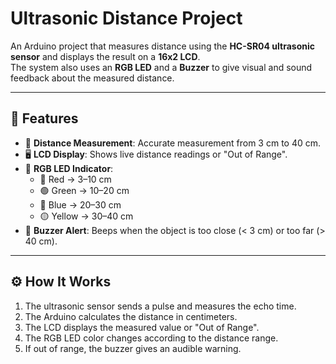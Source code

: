 # Ultrasonic Distance Project 

An Arduino project that measures distance using the **HC-SR04 ultrasonic sensor** and displays the result on a **16x2 LCD**.  
The system also uses an **RGB LED** and a **Buzzer** to give visual and sound feedback about the measured distance.

---

## 🔎 Features
- 📏 **Distance Measurement**: Accurate measurement from 3 cm to 40 cm.  
- 🖥️ **LCD Display**: Shows live distance readings or "Out of Range".  
- 🌈 **RGB LED Indicator**:  
  - 🔴 Red → 3–10 cm  
  - 🟢 Green → 10–20 cm  
  - 🔵 Blue → 20–30 cm  
  - 🟡 Yellow → 30–40 cm  
- 🔔 **Buzzer Alert**: Beeps when the object is too close (< 3 cm) or too far (> 40 cm).  

---

## ⚙️ How It Works
1. The ultrasonic sensor sends a pulse and measures the echo time.  
2. The Arduino calculates the distance in centimeters.  
3. The LCD displays the measured value or "Out of Range".  
4. The RGB LED color changes according to the distance range.  
5. If out of range, the buzzer gives an audible warning.  
